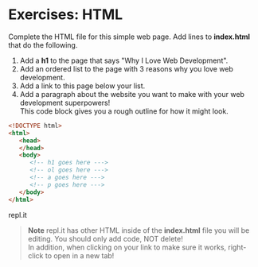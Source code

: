 
# Exercises: HTML
Complete the HTML file for this simple web page. Add lines to **index.html** that do the following.  
1. Add a **h1** to the page that says "Why I Love Web Development".  
2. Add an ordered list to the page with 3 reasons why you love web development.  
3. Add a link to this page below your list.  
4. Add a paragraph about the website you want to make with your web development superpowers!  
This code block gives you a rough outline for how it might look.  
```html  
<!DOCTYPE html>
<html>
   <head>
   </head>
   <body>
      <!-- h1 goes here --->
      <!-- ol goes here --->
      <!-- a goes here --->
      <!-- p goes here --->
   </body>
</html>
```
repl.it

>**Note**
repl.it has other HTML inside of the **index.html** file you will be editing. You should only add code, NOT delete!  
In addition, when clicking on your link to make sure it works, right-click to open in a new tab!
